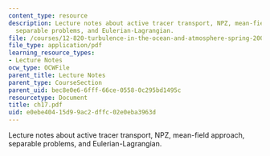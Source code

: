 ```yaml
---
content_type: resource
description: Lecture notes about active tracer transport, NPZ, mean-field approach,
  separable problems, and Eulerian-Lagrangian.
file: /courses/12-820-turbulence-in-the-ocean-and-atmosphere-spring-2006/e0ebe40415d99ac2dffc02e0eba3963d_ch17.pdf
file_type: application/pdf
learning_resource_types:
- Lecture Notes
ocw_type: OCWFile
parent_title: Lecture Notes
parent_type: CourseSection
parent_uid: bec8e0e6-6fff-66ce-0558-0c295bd1495c
resourcetype: Document
title: ch17.pdf
uid: e0ebe404-15d9-9ac2-dffc-02e0eba3963d
---
```

Lecture notes about active tracer transport, NPZ, mean-field approach, separable problems, and Eulerian-Lagrangian.

